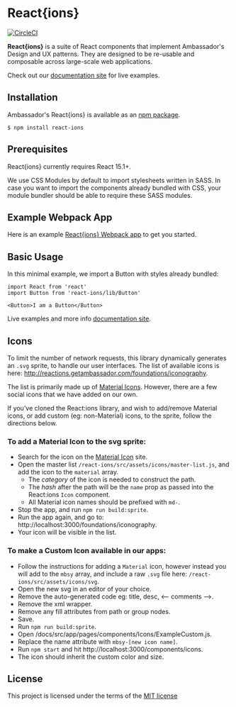 # React{ions}

[![CircleCI](https://circleci.com/gh/GetAmbassador/react-ions.svg?style=svg)](https://circleci.com/gh/GetAmbassador/react-ions)

**React{ions}** is a suite of React components that implement Ambassador's Design and UX patterns. They are designed to be re-usable and composable across large-scale web applications.

Check out our [documentation site](http://reactions.getambassador.com/) for live examples.

## Installation
Ambassador's React{ions} is available as an [npm package](https://npmjs.com/react-ions).

`$ npm install react-ions`

## Prerequisites

React{ions} currently requires React 15.1+.

We use CSS Modules by default to import stylesheets written in SASS. In case you want to import the components already bundled with CSS, your module bundler should be able to require these SASS modules.

## Example Webpack App
Here is an example [React{ions} Webpack app](https://github.com/GetAmbassador/reactions-webpack-example) to get you started.

## Basic Usage
In this minimal example, we import a Button with styles already bundled:

	import React from 'react'
	import Button from 'react-ions/lib/Button'

	<Button>I am a Button</Button>

Live examples and more info [documentation site](http://reactions.getambassador.com/components).

Icons
-----
To limit the number of network requests, this library dynamically generates an `.svg` sprite, to handle our user interfaces. The list of available icons is here: http://reactions.getambassador.com/foundations/iconography.

The list is primarily made up of [Material Icons](https://material.io/icons/). However, there are a few social icons that we have added on our own.

If you've cloned the React:ions library, and wish to add/remove Material icons, or add custom (eg: non-Material) icons, to the sprite, follow the directions below.

### To add a Material Icon to the svg sprite:
- Search for the icon on the [Material Icon](https://material.io/icons/) site.
- Open the master list `/react-ions/src/assets/icons/master-list.js`, and add the icon to the `material` array.
  - The *category* of the icon is needed to construct the path.
  - The *hash* after the path will be the `name` prop as passed into the React:ions `Icon` component.
  - All Material icon names should be prefixed with `md-`.
- Stop the app, and run `npm run build:sprite`.
- Run the app again, and go to: http://localhost:3000/foundations/iconography.
- Your icon will be visible in the list.

### To make a Custom Icon available in our apps:
- Follow the instructions for adding a `Material` icon, however instead you will add to the `mbsy` array, and include a raw `.svg` file here: `/react-ions/src/assets/icons/svg`.
- Open the new svg in an editor of your choice.
- Remove the auto-generated code eg: title, desc, <— comments —>.
- Remove the xml wrapper.
- Remove any fill attributes from path or group nodes.
- Save.
- Run `npm run build:sprite`.
- Open /docs/src/app/pages/components/Icons/ExampleCustom.js.
- Replace the name attribute with `mbsy-[new icon name]`.
- Run `npm start` and hit http://localhost:3000/components/icons.
- The icon should inherit the custom color and size.

## License
This project is licensed under the terms of the [MIT license](LICENSE)
